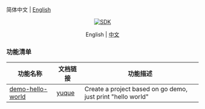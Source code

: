 简体中文 | [English](./README.en.md)

<div align="center">
    <a href="https://golang.google.cn/dl/">
        <img alt="SDK" src="https://img.shields.io/badge/golang SDK-1.22.4-42b883"/>
    </a>
</div>

<p align="center">
  <span>English | <a href="./README.md">中文</a></span>
</p>

### 功能清单
| 功能名称  |  文档链接  | 功能描述 |
| -------- | --------- |--------- |
| [demo-hello-world](./demo-hello-world)  |  [yuque](https://www.yuque.com/chuxin-cs/demo/ukkwkpkf817hn3ac)    | Create a project based on go demo, just print "hello world" |
